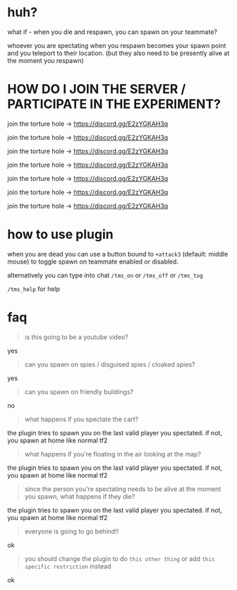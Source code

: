 # huh?

what if - when you die and respawn, you can spawn on your teammate?

whoever you are spectating when you respawn becomes your spawn point and you teleport to their location. (but they also need to be presently alive at the moment you respawn)

# HOW DO I JOIN THE SERVER / PARTICIPATE IN THE EXPERIMENT?
join the torture hole -> https://discord.gg/E2zYGKAH3q

join the torture hole -> https://discord.gg/E2zYGKAH3q

join the torture hole -> https://discord.gg/E2zYGKAH3q

join the torture hole -> https://discord.gg/E2zYGKAH3q

join the torture hole -> https://discord.gg/E2zYGKAH3q

join the torture hole -> https://discord.gg/E2zYGKAH3q

join the torture hole -> https://discord.gg/E2zYGKAH3q

# how to use plugin

when you are dead you can use a button bound to `+attack3` (default: middle mouse) to toggle spawn on teammate enabled or disabled.

alternatively you can type into chat `/tms_on` or `/tms_off` or `/tms_tog`

`/tms_help` for help


# faq

> is this going to be a youtube video?

yes

> can you spawn on spies / disguised spies / cloaked spies?

yes

> can you spawn on friendly buildings?

no

> what happens if you spectate the cart?

the plugin tries to spawn you on the last valid player you spectated. if not, you spawn at home like normal tf2

> what happens if you're floating in the air looking at the map?

the plugin tries to spawn you on the last valid player you spectated. if not, you spawn at home like normal tf2

> since the person you're spectating needs to be alive at the moment you spawn, what happens if they die?

the plugin tries to spawn you on the last valid player you spectated. if not, you spawn at home like normal tf2

> everyone is going to go behind!!

ok

> you should change the plugin to do `this other thing` or add `this specific restriction` instead

ok
